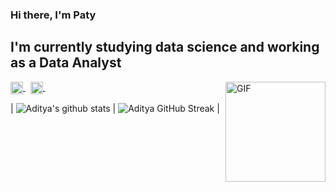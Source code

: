 ### Hi there, I'm Paty 

## I'm currently studying data science and working as a Data Analyst 




<img align="right" alt="GIF" height="160px" src="https://media.giphy.com/media/du3J3cXyzhj75IOgvA/giphy.gif" />








<p align="left">
  <a href="https://twitter.com/pattieavenged" target="blank">
    <img align="center" src="https://cdn.jsdelivr.net/npm/simple-icons@3.0.1/icons/twitter.svg" alt="apoorv__tyagi" height="20" width="20" />
  </a>&nbsp;
  <a href="https://linkedin.com/in/patricia-muñoz-lópez-b5b622213" target="blank">
    <img align="center" src="https://cdn.jsdelivr.net/npm/simple-icons@3.0.1/icons/linkedin.svg" alt="apoorvtyagi" height="20" width="20" />
  </a>&nbsp;
</p>






| ![Aditya's github stats](https://github-readme-stats.vercel.app/api?username=patymunoz&show_icons=true&theme=tokyonight) | ![Aditya GitHub Streak](https://github-readme-streak-stats.herokuapp.com/?user=patymunoz&theme=tokyonight) |





<!--
**patymunoz/patymunoz** is a ✨ _special_ ✨ repository because its `README.md` (this file) appears on your GitHub profile.

Here are some ideas to get you started:

- 🔭 I’m currently working on ...
- 🌱 I’m currently learning ...
- 👯 I’m looking to collaborate on ...
- 🤔 I’m looking for help with ...
- 💬 Ask me about ...
- 📫 How to reach me: ...
- 😄 Pronouns: ...
- ⚡ Fun fact: ...
-->
